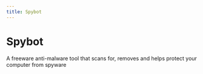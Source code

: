 ```yaml
---
title: Spybot
---
```

# Spybot

A freeware anti-malware tool that scans for, removes and helps protect your computer from spyware